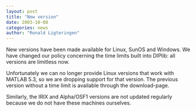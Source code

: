 ```yaml
---
layout: post
title: "New version"
date: 2003-10-08
categories: news
author: "Ronald Ligteringen"
---
```


New versions have been made available for Linux, SunOS and Windows. We have changed our policy
concerning the time limits built into DIPlib: all versions are limitless now.

Unfortunately we can no longer provide Linux versions that work with MATLAB 5.3, so we are dropping support
for that version. The previous version without a time limit is available through the download-page.

Similarly, the IRIX and Alpha/OSF1 versions are not updated regularly because we do not have these machines
ourselves.
